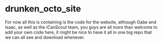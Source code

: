 drunken_octo_site
=================

For now all this is containing is the code for the website, although Gabe and Isaac, as well as the iCanScout team, you guys are all more than welcome to add your own code here, it might be nice to have it all in one big repo that we can all see and download whenever.
